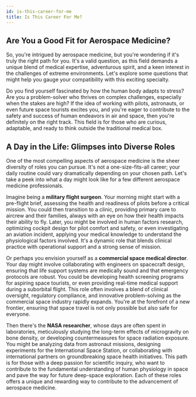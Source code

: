 ```yaml
---
id: is-this-career-for-me
title: Is This Career For Me?
---
```


## Are You a Good Fit for Aerospace Medicine?

So, you're intrigued by aerospace medicine, but you're wondering if it's truly the right path for you. It's a valid question, as this field demands a unique blend of medical expertise, adventurous spirit, and a keen interest in the challenges of extreme environments. Let's explore some questions that might help you gauge your compatibility with this exciting specialty.

Do you find yourself fascinated by how the human body adapts to stress? Are you a problem-solver who thrives on complex challenges, especially when the stakes are high? If the idea of working with pilots, astronauts, or even future space tourists excites you, and you're eager to contribute to the safety and success of human endeavors in air and space, then you're definitely on the right track. This field is for those who are curious, adaptable, and ready to think outside the traditional medical box.

## A Day in the Life: Glimpses into Diverse Roles

One of the most compelling aspects of aerospace medicine is the sheer diversity of roles you can pursue. It's not a one-size-fits-all career; your daily routine could vary dramatically depending on your chosen path. Let's take a peek into what a day might look like for a few different aerospace medicine professionals.

Imagine being a **military flight surgeon**. Your morning might start with a pre-flight brief, assessing the health and readiness of pilots before a critical mission. You could then transition to a clinic, providing primary care to aircrew and their families, always with an eye on how their health impacts their ability to fly. Later, you might be involved in human factors research, optimizing cockpit design for pilot comfort and safety, or even investigating an aviation incident, applying your medical knowledge to understand the physiological factors involved. It's a dynamic role that blends clinical practice with operational support and a strong sense of mission.

Or perhaps you envision yourself as a **commercial space medical director**. Your day might involve collaborating with engineers on spacecraft design, ensuring that life support systems are medically sound and that emergency protocols are robust. You could be developing health screening programs for aspiring space tourists, or even providing real-time medical support during a suborbital flight. This role often involves a blend of clinical oversight, regulatory compliance, and innovative problem-solving as the commercial space industry rapidly expands. You're at the forefront of a new frontier, ensuring that space travel is not only possible but also safe for everyone.

Then there's the **NASA researcher**, whose days are often spent in laboratories, meticulously studying the long-term effects of microgravity on bone density, or developing countermeasures for space radiation exposure. You might be analyzing data from astronaut missions, designing experiments for the International Space Station, or collaborating with international partners on groundbreaking space health initiatives. This path is for those with a deep passion for scientific inquiry, who want to contribute to the fundamental understanding of human physiology in space and pave the way for future deep-space exploration. Each of these roles offers a unique and rewarding way to contribute to the advancement of aerospace medicine.